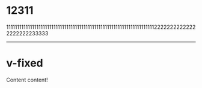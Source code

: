 # 12311

11111111111111111111111111111111111111111111111111111111111111111111122222222222222222222233333

---

# v-fixed

<v-fixed pos="456,60,228,400">
<div>
Content content!
</div>
</v-fixed>
